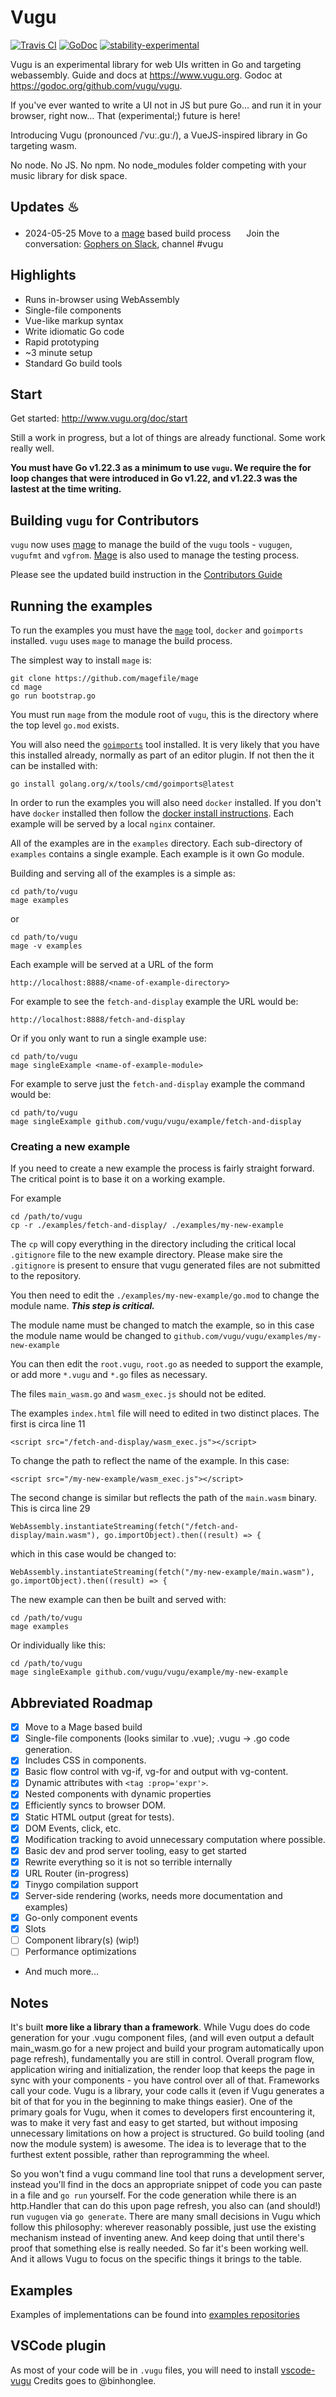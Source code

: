 # Vugu

[![Travis CI](https://travis-ci.org/vugu/vugu.svg?branch=master)](https://travis-ci.org/vugu/vugu)
[![GoDoc](https://godoc.org/github.com/vugu/vugu?status.svg)](https://godoc.org/github.com/vugu/vugu)
[![stability-experimental](https://img.shields.io/badge/stability-experimental-orange.svg)](https://github.com/emersion/stability-badges#experimental)
<!-- [![Go Report Card](https://goreportcard.com/badge/github.com/vugu/vugu)](https://goreportcard.com/report/github.com/vugu/vugu) -->

Vugu is an experimental library for web UIs written in Go and targeting webassembly.  Guide and docs at https://www.vugu.org.
Godoc at https://godoc.org/github.com/vugu/vugu.

If you've ever wanted to write a UI not in JS but pure Go... and run it in your browser, right now... That (experimental;) future is here!

Introducing Vugu (pronounced /ˈvuː.ɡuː/), a VueJS-inspired library in Go targeting wasm.

No node. No JS. No npm. No node_modules folder competing with your music library for disk space.

## Updates ♨

* 2024-05-25 Move to a [mage](https://magefile.org/) based build process
<img src="https://cdnjs.cloudflare.com/ajax/libs/ionicons/4.5.6/collection/build/ionicons/svg/logo-slack.svg" width="17" height="17"> Join the conversation: [Gophers on Slack](https://invite.slack.golangbridge.org/), channel #vugu

## Highlights

* Runs in-browser using WebAssembly
* Single-file components
* Vue-like markup syntax
* Write idiomatic Go code
* Rapid prototyping
* ~3 minute setup
* Standard Go build tools


## Start

Get started: http://www.vugu.org/doc/start

Still a work in progress, but a lot of things are already functional. Some work really well.

**You must have Go v1.22.3 as a minimum to use `vugu`. We require the for loop changes that were introduced in Go v1.22, and v1.22.3 was the lastest at the time writing.**


## Building `vugu` for Contributors

`vugu` now uses [mage](https://magefile.org/) to manage the build of the `vugu` tools - `vugugen`, `vugufmt` and `vgfrom`.
[Mage](https://magefile.org/) is also used to manage the testing process.

Please see the updated build instruction in the [Contributors Guide](https://github.com/vugu/vugu/blob/master/CONTRIBUTING.md)


## Running the examples

To run the examples you must have the [`mage`](https://magefile.org/) tool, `docker` and `goimports` installed. `vugu` uses `mage` to manage the build process.

The simplest way to install `mage` is:

```
git clone https://github.com/magefile/mage
cd mage
go run bootstrap.go
```

You must run `mage` from the module root of `vugu`, this is the directory where the top level `go.mod` exists.

You will also need the [`goimports`](https://pkg.go.dev/golang.org/x/tools/cmd/goimports) tool installed. It is very likely that you have this installed already, normally as part of an editor plugin. If not then the it can be installed with:

```
go install golang.org/x/tools/cmd/goimports@latest
```

In order to run the examples you will also need `docker` installed. If you don't have `docker` installed then follow the [docker install instructions](https://docs.docker.com/engine/install/#licensing). Each example will be served by a local `nginx` container.

All of the examples are in the `examples` directory. Each sub-directory of `examples` contains a single example. Each example is it own Go module.

Building and serving all of the examples is a simple as:

```
cd path/to/vugu
mage examples
```

or

```
cd path/to/vugu
mage -v examples
```

Each example will be served at a URL of the form

```
http://localhost:8888/<name-of-example-directory>
```

For example to see the `fetch-and-display` example the URL would be:

```
http://localhost:8888/fetch-and-display
```

Or if you only want to run a single example use:

```
cd path/to/vugu
mage singleExample <name-of-example-module>
```

For example to serve just the `fetch-and-display` example the command would be:

```
cd path/to/vugu
mage singleExample github.com/vugu/vugu/example/fetch-and-display
```

### Creating a new example

If you need to create a new example the process is fairly straight forward. The critical point is to base it on a working example.

For example

```
cd /path/to/vugu
cp -r ./examples/fetch-and-display/ ./examples/my-new-example

```

The `cp` will copy everything in the directory including the critical local `.gitignore` file to the new example directory. Please make sire the `.gitignore` is present to ensure that vugu generated files are not submitted to the repository.

You then need to edit the `./examples/my-new-example/go.mod` to change the module name. ***This step is critical.***

The module name must be changed to match the example, so in this case the module name would be changed to `github.com/vugu/vugu/examples/my-new-example`

You can then edit the `root.vugu`, `root.go` as needed to support the example, or add more `*.vugu` and `*.go` files as necessary.

The files `main_wasm.go` and `wasm_exec.js` should not be edited.

The examples `index.html` file will need to edited in two distinct places. The first is circa line 11

```
<script src="/fetch-and-display/wasm_exec.js"></script>
```

To change the path to reflect the name of the example. In this case:

```
<script src="/my-new-example/wasm_exec.js"></script>
```


The second change is similar but reflects the path of the `main.wasm` binary. This is circa line 29

```
WebAssembly.instantiateStreaming(fetch("/fetch-and-display/main.wasm"), go.importObject).then((result) => {
```

which in this case would be changed to:

```
WebAssembly.instantiateStreaming(fetch("/my-new-example/main.wasm"), go.importObject).then((result) => {
```

The new example can then be built and served with:

```
cd /path/to/vugu
mage examples
```

Or individually like this:

```
cd /path/to/vugu
mage singleExample github.com/vugu/vugu/example/my-new-example
```


## Abbreviated Roadmap

- [x] Move to a Mage based build
- [x] Single-file components (looks similar to .vue); .vugu -> .go code generation.
- [x] Includes CSS in components.
- [x] Basic flow control with vg-if, vg-for and output with vg-content.
- [x] Dynamic attributes with `<tag :prop='expr'>`.
- [x] Nested components with dynamic properties
- [x] Efficiently syncs to browser DOM.
- [x] Static HTML output (great for tests).
- [x] DOM Events, click, etc.
- [x] Modification tracking to avoid unnecessary computation where possible.
- [x] Basic dev and prod server tooling, easy to get started
- [x] Rewrite everything so it is not so terrible internally
- [x] URL Router (in-progress)
- [x] Tinygo compilation support
- [x] Server-side rendering (works, needs more documentation and examples)
- [x] Go-only component events
- [x] Slots
- [ ] Component library(s) (wip!)
- [ ] Performance optimizations
- And much more...

## Notes

It's built **more like a library than a framework**.  While Vugu does do code generation for your .vugu component
files, (and will even output a default main_wasm.go for a new project and build your program automatically upon page refresh), 
fundamentally you are still in control.  Overall program flow, application wiring and initialization, the render loop
that keeps the page in sync with your components - you have control over all of that.
Frameworks call your code.  Vugu is a library, your code calls it (even if Vugu generates a bit of that for you in
the beginning to make things easier). One of the primary goals for Vugu, when it comes to developers first encountering it, 
was to make it very fast and easy to get started, but without imposing unnecessary limitations on how a project is structured.
Go build tooling (and now the module system) is awesome.  The idea is to leverage that to the furthest extent possible,
rather than reprogramming the wheel.

So you won't find a vugu command line tool that runs a development server, instead
you'll find in the docs an appropriate snippet of code you can paste in a file and `go run` yourself.  For the code
generation while there is an http.Handler that can do this upon page refresh, you also can (and should!) run `vugugen`
via `go generate`. There are many small decisions in Vugu which follow this philosophy: wherever reasonably possible,
just use the existing mechanism instead of inventing anew.  And keep doing that until there's proof that something
else is really needed.  So far it's been working well.  And it allows Vugu to focus on the specific things it 
brings to the table.

## Examples

Examples of implementations can be found into [examples repositories](https://github.com/orgs/vugu-examples/repositories)

## VSCode plugin

As most of your code will be in `.vugu` files, you will need to install [vscode-vugu](https://marketplace.visualstudio.com/items?itemName=binhonglee.vscode-vugu)
Credits goes to @binhonglee.